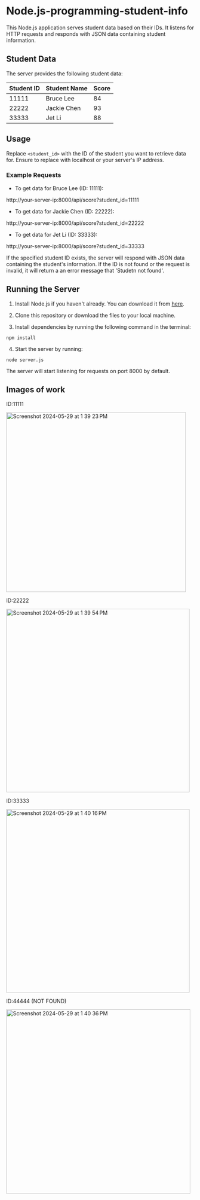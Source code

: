 # Node.js-programming-student-info

This Node.js application serves student data based on their IDs. It listens for HTTP requests and responds with JSON data containing student information.

## Student Data

The server provides the following student data:

| Student ID | Student Name | Score |
|------------|--------------|-------|
| 11111      | Bruce Lee    | 84    |
| 22222      | Jackie Chen  | 93    |
| 33333      | Jet Li       | 88    |

## Usage

Replace `<student_id>` with the ID of the student you want to retrieve data for. Ensure to replace <your-server-ip> with localhost or your server's IP address.

### Example Requests

- To get data for Bruce Lee (ID: 11111):

http://your-server-ip:8000/api/score?student_id=11111

- To get data for Jackie Chen (ID: 22222):

http://your-server-ip:8000/api/score?student_id=22222

- To get data for Jet Li (ID: 33333):

http://your-server-ip:8000/api/score?student_id=33333

If the specified student ID exists, the server will respond with JSON data containing the student's information. If the ID is not found or the request is invalid, it will return a an error message that 'Studetn not found'.

## Running the Server

1. Install Node.js if you haven't already. You can download it from [here](https://nodejs.org/).

2. Clone this repository or download the files to your local machine.

3. Install dependencies by running the following command in the terminal:

  ```
  npm install
  ```

4. Start the server by running:

  ```
  node server.js
  ```

The server will start listening for requests on port 8000 by default.

## Images of work

ID:11111

<img width="481" alt="Screenshot 2024-05-29 at 1 39 23 PM" src="https://github.com/zeynnepps/Node.js-programming-student-info/assets/49025266/262e88e0-8ef9-4eb8-9093-7e592bccb25e">

ID:22222

<img width="491" alt="Screenshot 2024-05-29 at 1 39 54 PM" src="https://github.com/zeynnepps/Node.js-programming-student-info/assets/49025266/69779a51-084a-4fa1-bbc9-a36933e35d2e">

ID:33333

<img width="491" alt="Screenshot 2024-05-29 at 1 40 16 PM" src="https://github.com/zeynnepps/Node.js-programming-student-info/assets/49025266/b7dfd361-658b-4676-9fba-49940a16ff04">

ID:44444 (NOT FOUND)

<img width="493" alt="Screenshot 2024-05-29 at 1 40 36 PM" src="https://github.com/zeynnepps/Node.js-programming-student-info/assets/49025266/aaf9fe61-aeb6-465c-adcf-73b043404d99">
